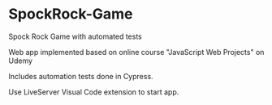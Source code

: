 # SpockRock-Game
Spock Rock Game with automated tests

Web app implemented based on online course "JavaScript Web Projects" on Udemy

Includes automation tests done in Cypress. 

Use LiveServer Visual Code extension to start app.
